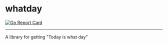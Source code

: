 # whatday
[![Go Report Card](https://goreportcard.com/badge/github.com/valbeat/whatday)](https://goreportcard.com/report/github.com/valbeat/whatday) 

----

A library for getting "Today is what day"
